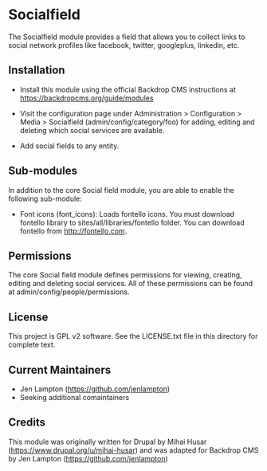 Socialfield
============

The Socialfield module provides a field that allows you to collect links to social network profiles like facebook, twitter, googleplus, linkedin, etc.


Installation
------------

- Install this module using the official Backdrop CMS instructions at
  https://backdropcms.org/guide/modules

- Visit the configuration page under Administration > Configuration > Media >
  Socialfield (admin/config/category/foo) for adding, editing and deleting
  which social services are available.

- Add social fields to any entity.


Sub-modules
-----------------

In addition to the core Social field module, you are able to enable the following sub-module:

* Font icons (font_icons): Loads fontello icons. You must download fontello library to sites/all/libraries/fontello folder. You can download fontello from http://fontello.com.


Permissions
-----------

The core Social field module defines permissions for viewing, creating, editing and deleting social services. All of these permissions can be found at admin/config/people/permissions.


License
-------

This project is GPL v2 software. See the LICENSE.txt file in this directory for
complete text.


Current Maintainers
-------------------

- Jen Lampton (https://github.com/jenlampton)
- Seeking additional comaintainers


Credits
-------

This module was originally written for Drupal by Mihai Husar
(https://www.drupal.org/u/mihai-husar) and was adapted for Backdrop CMS by Jen
Lampton (https://github.com/jenlampton)
